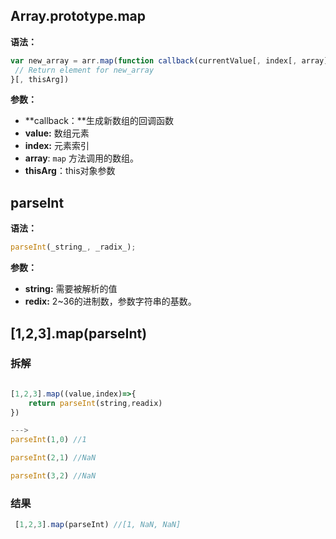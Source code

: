 ## Array.prototype.map

**语法：**
```js
var new_array = arr.map(function callback(currentValue[, index[, array]]) {
 // Return element for new_array 
}[, thisArg])
```
**参数：**
* **callback：**生成新数组的回调函数
* **value:** 数组元素
* **index:** 元素索引
* **array**: `map` 方法调用的数组。
* **thisArg**：this对象参数


## parseInt
**语法：**

```js
parseInt(_string_, _radix_);
```

**参数：**
* **string:** 需要被解析的值
* **redix:** 2~36的进制数，参数字符串的基数。



## [1,2,3].map(parseInt)


### 拆解

```js

[1,2,3].map((value,index)=>{
	return parseInt(string,readix)
})

--->
parseInt(1,0) //1

parseInt(2,1) //NaN

parseInt(3,2) //NaN

```


### 结果

```js
 [1,2,3].map(parseInt) //[1, NaN, NaN]
```
